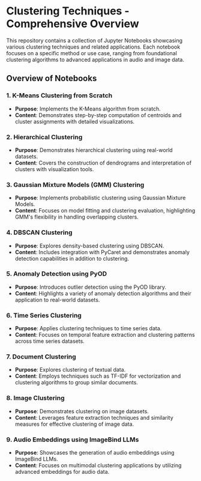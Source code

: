 # Clustering Techniques - Comprehensive Overview

This repository contains a collection of Jupyter Notebooks showcasing various clustering techniques and related applications. Each notebook focuses on a specific method or use case, ranging from foundational clustering algorithms to advanced applications in audio and image data.

## Overview of Notebooks

### 1. K-Means Clustering from Scratch
- **Purpose**: Implements the K-Means algorithm from scratch.
- **Content**: Demonstrates step-by-step computation of centroids and cluster assignments with detailed visualizations.

### 2. Hierarchical Clustering
- **Purpose**: Demonstrates hierarchical clustering using real-world datasets.
- **Content**: Covers the construction of dendrograms and interpretation of clusters with visualization tools.

### 3. Gaussian Mixture Models (GMM) Clustering
- **Purpose**: Implements probabilistic clustering using Gaussian Mixture Models.
- **Content**: Focuses on model fitting and clustering evaluation, highlighting GMM's flexibility in handling overlapping clusters.

### 4. DBSCAN Clustering
- **Purpose**: Explores density-based clustering using DBSCAN.
- **Content**: Includes integration with PyCaret and demonstrates anomaly detection capabilities in addition to clustering.

### 5. Anomaly Detection using PyOD
- **Purpose**: Introduces outlier detection using the PyOD library.
- **Content**: Highlights a variety of anomaly detection algorithms and their application to real-world datasets.

### 6. Time Series Clustering
- **Purpose**: Applies clustering techniques to time series data.
- **Content**: Focuses on temporal feature extraction and clustering patterns across time series datasets.

### 7. Document Clustering
- **Purpose**: Explores clustering of textual data.
- **Content**: Employs techniques such as TF-IDF for vectorization and clustering algorithms to group similar documents.

### 8. Image Clustering
- **Purpose**: Demonstrates clustering on image datasets.
- **Content**: Leverages feature extraction techniques and similarity measures for effective clustering of image data.

### 9. Audio Embeddings using ImageBind LLMs
- **Purpose**: Showcases the generation of audio embeddings using ImageBind LLMs.
- **Content**: Focuses on multimodal clustering applications by utilizing advanced embeddings for audio data.
